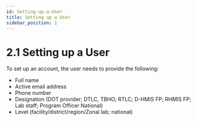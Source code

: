 ```yaml
---
id: Setting-up-a-User
title: Setting up a User
sidebar_position: 1
---
```


# 2.1 Setting up a User

To set up an account, the user needs to provide the following:

- Full name  
- Active email address  
- Phone number  
- Designation (DOT provider; DTLC, TBHO; RTLC; D-HMIS FP; RHMIS FP; Lab staff; Program Officer National)  
- Level (facility/district/region/Zonal lab; national)

